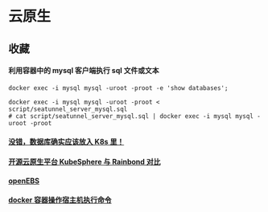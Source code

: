 # 云原生

## 收藏

#### 利用容器中的 mysql 客户端执行 sql 文件或文本

```shell
docker exec -i mysql mysql -uroot -proot -e 'show databases';

docker exec -i mysql mysql -uroot -proot < script/seatunnel_server_mysql.sql
# cat script/seatunnel_server_mysql.sql | docker exec -i mysql mysql -uroot -proot
```

#### [没错，数据库确实应该放入 K8s 里！](https://mp.weixin.qq.com/s/IDsF_f7ZnB19jEu8ZtO-Nw)

#### [开源云原生平台 KubeSphere 与 Rainbond 对比](https://mp.weixin.qq.com/s/VIxJNlJHQu91T7ASXg7sAQ)

#### [openEBS](https://weiliang-ms.github.io/wl-awesome/2.容器/k8s/storage/OpenEBS.html)

#### [docker 容器操作宿主机执行命令](https://www.ewbang.com/community/article/details/961692037.html)
